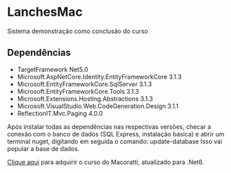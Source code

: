 # LanchesMac
Sistema demonstração como conclusão do curso

## Dependências
* TargetFramework Net5.0
* Microsoft.AspNetCore.Identity.EntityFrameworkCore 3.1.3
* Microsoft.EntityFrameworkCore.SqlServer 3.1.3
* Microsoft.EntityFrameworkCore.Tools 3.1.3
* Microsoft.Extensions.Hosting.Abstractions 3.1.3
* Microsoft.VisualStudio.Web.CodeGeneration.Design 3.1.1
* ReflectionIT.Mvc.Paging 4.0.0

Após instalar todas as dependências nas respectivas versões, checar a conexão com o banco de dados (SQL Express, instalação básica) e abrir um terminal nuget, digitando em seguida o comando: update-database
Isso vai popular a base de dados.

<a href="https://github.com/aspnet/AspNetCore">Clique aqui</a> para adquirir o curso do Macoratti, atualizado para .Net6.



